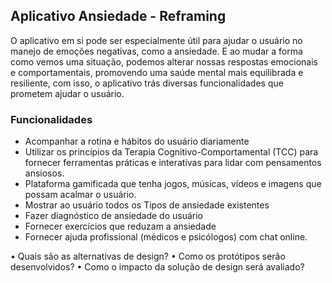 ## Aplicativo Ansiedade - Reframing 
O aplicativo em si pode ser especialmente útil para ajudar o usuário no manejo de emoções negativas, como a ansiedade. E ao mudar a forma como vemos uma situação, podemos alterar nossas respostas emocionais e comportamentais, promovendo uma saúde mental mais equilibrada e resiliente, com isso, o aplicativo trás diversas funcionalidades que prometem ajudar o usuário. 
### Funcionalidades
* Acompanhar a rotina e hábitos do usuário diariamente 
* Utilizar os princípios da Terapia Cognitivo-Comportamental (TCC) para fornecer ferramentas práticas e interativas para lidar com pensamentos ansiosos.
* Plataforma gamificada que tenha jogos, músicas, vídeos e imagens que possam acalmar o usuário.
* Mostrar ao usuário todos os Tipos de ansiedade existentes
* Fazer diagnóstico de ansiedade do usuário
* Fornecer exercícios que reduzam a ansiedade
* Fornecer ajuda profissional (médicos e psicólogos) com chat online.

• Quais são as alternativas de design?
• Como os protótipos serão desenvolvidos?
• Como o impacto da solução de design será avaliado?




